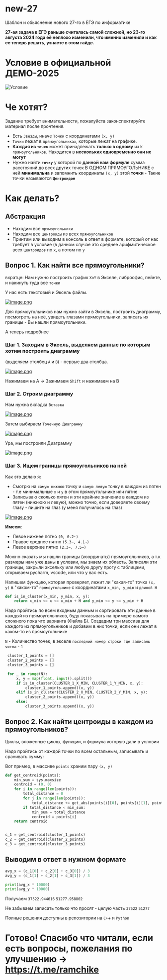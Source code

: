 # new-27
Шаблон и обьяснение нового 27-го в ЕГЭ по информатике

**27-ая задача в ЕГЭ раньше считалась самой сложной, но 23-го августа 2024 года её неплохо изменили, что именно изменили и как ее теперь решать, узнаете в этом гайде.**

# Условие в официальной ДЕМО-2025
![Условие](https://i.postimg.cc/PJ1JfCTX/image.png)

# Че хотят?
Задание требует внимательности, пожалуйста законспектируйте материал после прочтения.

- Есть ``Звезды``, иначе ``Точки`` с координатами ``(x, y)``
- ``Точки`` лежат в ``прямоугольниках``, которые лежат на графике.
- **Каждая из ``точек``** может принадлежать **только в одному** из k ``прямоугольников``. Находится в **нескольких одновременно они не могут**
 - Нужно найти **``точку``** у которой по **данной нам формуле** сумма расстояний до всех других точек В ОДНОМ ПРЯМОУГОЛЬНИКЕ с ней **минимальна** и запомнить координаты ``(x, y)`` этой **точки** - Такие точки называются **``Центроидом``**

# Как делать?

## Абстракция
- Находим все ``прямоугольники``
- Находим все ``центроиды`` из всех ``прямоугольников``
- Принтим или выводим в консоль в ответ в формате, который от нас требует в условие (в данном случае это среднее арифмитическое всех ``центроидов`` по ``x``, а потом по ``y``

## Вопрос 1. Как найти все прямоугольники?
вкратце: Нам нужно построить график ``XoY`` в Экселе, либроофис, пейнте, и накинуть туда все ``точки``

У нас есть текстовый и Эксель файлы. 

[![image.png](https://i.postimg.cc/ZYNxvjqR/image.png)](https://postimg.cc/QVXTRQ1G)

Для прямоугольников нам нужно зайти в Эксель, построить диаграмму, посмотреть на неё, увидеть глазами прямоугольники, записать их границы - Вы нашли прямоугольники.

А теперь подробнее

### Шаг 1. Заходим в Эксель, выделяем данные по которым хотим построить диаграмму 

(выделяем столбец ``A`` и ``B``) - первые два столбца.

[![image.png](https://i.postimg.cc/3NQpZ5ww/image.png)](https://postimg.cc/qhQzkFyf)

Нажимаем на A -> Зажимаем ``Shift`` и нажимаем на B

### Шаг 2. Cтроим диаграмму

Нам нужна вкладка ``Вставка``

[![image.png](https://i.postimg.cc/CMbbx1vn/image.png)](https://postimg.cc/G9h4Mcnb)

Затем выбираем ``Точечную Диаграмму``

[![image.png](https://i.postimg.cc/YCCFRxtQ/image.png)](https://postimg.cc/KRC4vBkY)

Ура, мы построили Диаграмму 

[![image.png](https://i.postimg.cc/nL6QHbB1/image.png)](https://postimg.cc/67fQ0PH7)

### Шаг 3. Ищем границы прямоугольников на ней

Как это делаю я: 
- Cмотрю на ``самую нижнюю`` точку и ``самую левую`` точку в каждом из пятен - т.е минимальные ``x`` и ``y`` в этом прямоугольнике или пятне
- Записываю сколько пятен и эти крайние значение в каждом из пятен (нижнюю и левую), можно точно, если доверяете своему глазу - пишите на глаз (у меня получилось на глаз)

[![image.png](https://i.postimg.cc/tC2ZsVFJ/image.png)](https://postimg.cc/9rwFS08H)

**Имеем**: 
- Левое нижнее пятно ``(0, 0.2~)``
- Правое среднее пятно ``(5.3~, 4.1~)``
- Левое верхнее пятно ``(2.3~, 7.5~)``


Можно сказать мы нашли границы (координаты) прямоугольников, а т.к размеры нам уже даны в условии, мы знаем их область.
Записали эти границы, закрыли эксельку или любую другу прогу с таблицами, открываем pycharm, vscode, или что у вас есть. 

Напишем функцию, которая проверяет, лежит ли "какая-то" точка ``(x, y)`` в "каком-то" ``прямоугольнике`` с координатами ``x_min, y_min`` и ``длиной H``

```python
def is_in_cluster(x_min, y_min, x, y):
    return x_min <= x <= x_min + H and y_min <= y <= y_min + H
```

Надо пройтись по всем входным данным и сортировать эти данные в каждый из прямоугольников, буду показывать на примере самого сложного пока что варианта (Файла Б).
Создадим три массива для каждого из прямоугольников и добавим в них точки, если они лежат в каком-то из прямоугольнике

``N`` - Количество точек, в экселе ``последний номер строки где записаны числа`` - ``1``

```python
 cluster_1_points = []
 cluster_2_points = []
 cluster_3_points = []

 for _ in range(N):
     x, y = map(float, input().split())
     if is_in_cluster(CLUSTER_1_X_MIN, CLUSTER_1_Y_MIN, x, y):
         cluster_1_points.append((x, y))
     elif is_in_cluster(CLUSTER_2_X_MIN, CLUSTER_2_Y_MIN, x, y):
         cluster_2_points.append((x, y))
     else:
         cluster_3_points.append((x, y))
```

## Вопрос 2. Как найти центроиды в каждом из прямоугольников?

Циклы, вложенные циклы, функции, и формула которую дали в условии

Надо пройтись от каждой точки по всем остальным, записывать и сранивать сумму:

Вот пример, в массиве ``points`` храним пару ``(x, y)``

```python
def get_centroid(points):
    min_sum = sys.maxsize
    centroid = (0, 0)
    for i in range(len(points)):
        total_distance = 0
        for j in range(len(points)):
            total_distance += get_abs(points[i][0], points[i][1], points[j][0], points[j][1])
        if total_distance < min_sum:
            min_sum = total_distance
            centroid = points[i]
    return centroid


c_1 = get_centroid(cluster_1_points)
c_2 = get_centroid(cluster_2_points)
c_3 = get_centroid(cluster_3_points)
```

## Выводим в ответ в нужном формате

```python
avg_x = (c_1[0] + c_2[0] + c_3[0]) / 3
avg_y = (c_1[1] + c_2[1] + c_3[1]) / 3

print(avg_x * 10000)
print(avg_y * 10000)
```
Получаем
``37522.944616``
``51277.958802``

Не забываем записать только что просят - целую часть
``37522``
``51277`` 

Полные решения доступны в репозитории на ``C+``+ и ``Python``

# Готово! Спасибо что читали, если есть вопросы, пожелания по улучшению -> https://t.me/ramchike



